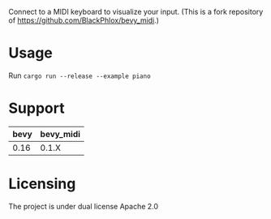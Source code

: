 Connect to a MIDI keyboard to visualize your input.
(This is a fork repository of https://github.com/BlackPhlox/bevy_midi.)

# Usage
Run `cargo run --release --example piano`

# Support
|bevy|bevy_midi|
|---|---|
|0.16|0.1.X|

# Licensing
The project is under dual license Apache 2.0
